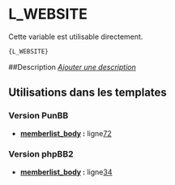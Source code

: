 # L_WEBSITE


Cette variable est utilisable directement.

```html
{L_WEBSITE}
```

##Description
[*Ajouter une description*](https://fa-tvars.appspot.com/var/L_WEBSITE)

## Utilisations dans les templates

### Version PunBB
* __[memberlist_body](../tpl/var/punbb/memberlist_body.md#readme) :__ ligne[72](../tpl/src/punbb/memberlist_body.tpl#L72)

### Version phpBB2
* __[memberlist_body](../tpl/var/subsilver/memberlist_body.md#readme) :__ ligne[34](../tpl/src/subsilver/memberlist_body.tpl#L34)